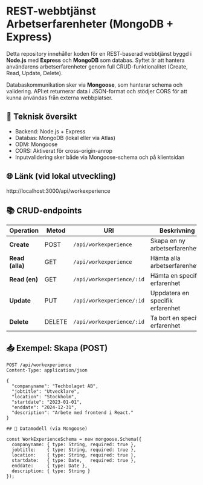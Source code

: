 # REST-webbtjänst Arbetserfarenheter (MongoDB + Express)

Detta repository innehåller koden för en REST-baserad webbtjänst byggd i **Node.js** med **Express** och **MongoDB** som databas. Syftet är att hantera användarens arbetserfarenheter genom full CRUD-funktionalitet (Create, Read, Update, Delete).

Databaskommunikation sker via **Mongoose**, som hanterar schema och validering. API:et returnerar data i JSON-format och stödjer CORS för att kunna användas från externa webbplatser.

## 🚀 Teknisk översikt

- Backend: Node.js + Express
- Databas: MongoDB (lokal eller via Atlas)
- ODM: Mongoose
- CORS: Aktiverat för cross-origin-anrop
- Inputvalidering sker både via Mongoose-schema och på klientsidan

## 🌐 Länk (vid lokal utveckling)

http://localhost:3000/api/workexperience


## 📚 CRUD-endpoints

| Operation      | Metod  | URI                                | Beskrivning                          |
|----------------|--------|-------------------------------------|--------------------------------------|
| **Create**     | POST   | `/api/workexperience`              | Skapa en ny arbetserfarenhet         |
| **Read (alla)**| GET    | `/api/workexperience`              | Hämta alla arbetserfarenheter        |
| **Read (en)**  | GET    | `/api/workexperience/:id`          | Hämta en specifik erfarenhet         |
| **Update**     | PUT    | `/api/workexperience/:id`          | Uppdatera en specifik erfarenhet     |
| **Delete**     | DELETE | `/api/workexperience/:id`          | Ta bort en specifik erfarenhet       |

## 📥 Exempel: Skapa (POST)

```http
POST /api/workexperience
Content-Type: application/json

{
  "companyname": "Techbolaget AB",
  "jobtitle": "Utvecklare",
  "location": "Stockholm",
  "startdate": "2023-01-01",
  "enddate": "2024-12-31",
  "description": "Arbete med frontend i React."
}

## 🧩 Datamodell (via Mongoose)

const WorkExperienceSchema = new mongoose.Schema({
  companyname: { type: String, required: true },
  jobtitle:    { type: String, required: true },
  location:    { type: String, required: true },
  startdate:   { type: Date,   required: true },
  enddate:     { type: Date },
  description: { type: String }
});
